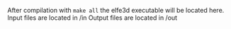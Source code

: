 After compilation with `make all` the elfe3d executable will be located here.
Input files are located in /in
Output files are located in /out
